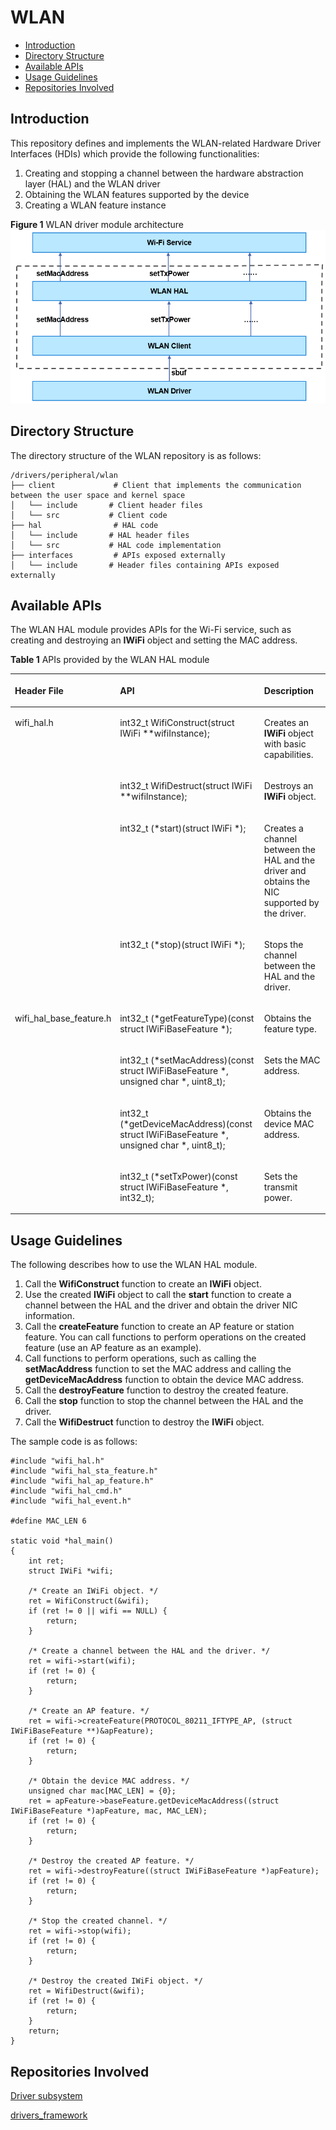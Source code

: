 # WLAN<a name="EN-US_TOPIC_0000001078436908"></a>

-   [Introduction](#section11660541593)
-   [Directory Structure](#section161941989596)
-   [Available APIs](#section1564411661810)
-   [Usage Guidelines](#section19806524151819)
-   [Repositories Involved](#section1371113476307)

## Introduction<a name="section11660541593"></a>

This repository defines and implements the WLAN-related Hardware Driver Interfaces \(HDIs\) which provide the following functionalities:

1.  Creating and stopping a channel between the hardware abstraction layer \(HAL\) and the WLAN driver
2.  Obtaining the WLAN features supported by the device
3.  Creating a WLAN feature instance

**Figure  1**  WLAN driver module architecture<a name="fig14142101381112"></a>
![](figures/wlan-driver-module-architecture.png "wlan-driver-module-architecture")

## Directory Structure<a name="section161941989596"></a>

The directory structure of the WLAN repository is as follows:

```
/drivers/peripheral/wlan
├── client             # Client that implements the communication between the user space and kernel space
│   └── include       # Client header files
│   └── src           # Client code
├── hal                # HAL code
│   └── include       # HAL header files
│   └── src           # HAL code implementation
├── interfaces         # APIs exposed externally
│   └── include       # Header files containing APIs exposed externally
```

## Available APIs<a name="section1564411661810"></a>

The WLAN HAL module provides APIs for the Wi-Fi service, such as creating and destroying an  **IWiFi**  object and setting the MAC address.

**Table  1**  APIs provided by the WLAN HAL module

<a name="table1521573319472"></a>
<table><thead align="left"><tr id="row121519334474"><th class="cellrowborder" valign="top" width="15.079999999999998%" id="mcps1.2.4.1.1"><p id="p1221510339475"><a name="p1221510339475"></a><a name="p1221510339475"></a>Header File</p>
</th>
<th class="cellrowborder" valign="top" width="60.33%" id="mcps1.2.4.1.2"><p id="p0215153344716"><a name="p0215153344716"></a><a name="p0215153344716"></a>API</p>
</th>
<th class="cellrowborder" valign="top" width="24.59%" id="mcps1.2.4.1.3"><p id="p1421503315478"><a name="p1421503315478"></a><a name="p1421503315478"></a>Description</p>
</th>
</tr>
</thead>
<tbody><tr id="row112150333476"><td class="cellrowborder" rowspan="4" valign="top" width="15.079999999999998%" headers="mcps1.2.4.1.1 "><p id="p2155710125317"><a name="p2155710125317"></a><a name="p2155710125317"></a>wifi_hal.h</p>
<p id="p189132019183"><a name="p189132019183"></a><a name="p189132019183"></a></p>
</td>
<td class="cellrowborder" valign="top" width="60.33%" headers="mcps1.2.4.1.2 "><p id="p363110387399"><a name="p363110387399"></a><a name="p363110387399"></a>int32_t WifiConstruct(struct IWiFi **wifiInstance);</p>
</td>
<td class="cellrowborder" valign="top" width="24.59%" headers="mcps1.2.4.1.3 "><p id="p1363012387393"><a name="p1363012387393"></a><a name="p1363012387393"></a>Creates an <strong id="b1851191156"><a name="b1851191156"></a><a name="b1851191156"></a>IWiFi</strong> object with basic capabilities.</p>
</td>
</tr>
<tr id="row112151233194714"><td class="cellrowborder" valign="top" headers="mcps1.2.4.1.1 "><p id="p7629163817393"><a name="p7629163817393"></a><a name="p7629163817393"></a>int32_t WifiDestruct(struct IWiFi **wifiInstance);</p>
</td>
<td class="cellrowborder" valign="top" headers="mcps1.2.4.1.2 "><p id="p2627638173917"><a name="p2627638173917"></a><a name="p2627638173917"></a>Destroys an <strong id="b1088016455520"><a name="b1088016455520"></a><a name="b1088016455520"></a>IWiFi</strong> object.</p>
</td>
</tr>
<tr id="row1121533316475"><td class="cellrowborder" valign="top" headers="mcps1.2.4.1.1 "><p id="p4950434142314"><a name="p4950434142314"></a><a name="p4950434142314"></a>int32_t (*start)(struct IWiFi *);</p>
</td>
<td class="cellrowborder" valign="top" headers="mcps1.2.4.1.2 "><p id="p1162543816393"><a name="p1162543816393"></a><a name="p1162543816393"></a>Creates a channel between the HAL and the driver and obtains the NIC supported by the driver.</p>
</td>
</tr>
<tr id="row172153335473"><td class="cellrowborder" valign="top" headers="mcps1.2.4.1.1 "><p id="p162433816392"><a name="p162433816392"></a><a name="p162433816392"></a>int32_t (*stop)(struct IWiFi *);</p>
</td>
<td class="cellrowborder" valign="top" headers="mcps1.2.4.1.2 "><p id="p186235383393"><a name="p186235383393"></a><a name="p186235383393"></a>Stops the channel between the HAL and the driver.</p>
</td>
</tr>
<tr id="row451796205011"><td class="cellrowborder" rowspan="4" valign="top" width="15.079999999999998%" headers="mcps1.2.4.1.1 "><p id="p2659417135013"><a name="p2659417135013"></a><a name="p2659417135013"></a>wifi_hal_base_feature.h</p>
</td>
<td class="cellrowborder" valign="top" width="60.33%" headers="mcps1.2.4.1.2 "><p id="p15117233152315"><a name="p15117233152315"></a><a name="p15117233152315"></a>int32_t (*getFeatureType)(const struct IWiFiBaseFeature *);</p>
</td>
<td class="cellrowborder" valign="top" width="24.59%" headers="mcps1.2.4.1.3 "><p id="p195182610507"><a name="p195182610507"></a><a name="p195182610507"></a>Obtains the feature type.</p>
</td>
</tr>
<tr id="row5518663503"><td class="cellrowborder" valign="top" headers="mcps1.2.4.1.1 "><p id="p125181260501"><a name="p125181260501"></a><a name="p125181260501"></a>int32_t (*setMacAddress)(const struct IWiFiBaseFeature *, unsigned char *, uint8_t);</p>
</td>
<td class="cellrowborder" valign="top" headers="mcps1.2.4.1.2 "><p id="p1151815635014"><a name="p1151815635014"></a><a name="p1151815635014"></a>Sets the MAC address.</p>
</td>
</tr>
<tr id="row851915617503"><td class="cellrowborder" valign="top" headers="mcps1.2.4.1.1 "><p id="p20519865500"><a name="p20519865500"></a><a name="p20519865500"></a>int32_t (*getDeviceMacAddress)(const struct IWiFiBaseFeature *, unsigned char *, uint8_t);</p>
</td>
<td class="cellrowborder" valign="top" headers="mcps1.2.4.1.2 "><p id="p14519469509"><a name="p14519469509"></a><a name="p14519469509"></a>Obtains the device MAC address.</p>
</td>
</tr>
<tr id="row18519136185016"><td class="cellrowborder" valign="top" headers="mcps1.2.4.1.1 "><p id="p145195620502"><a name="p145195620502"></a><a name="p145195620502"></a>int32_t (*setTxPower)(const struct IWiFiBaseFeature *, int32_t);</p>
</td>
<td class="cellrowborder" valign="top" headers="mcps1.2.4.1.2 "><p id="p175191863503"><a name="p175191863503"></a><a name="p175191863503"></a>Sets the transmit power.</p>
</td>
</tr>
</tbody>
</table>

## Usage Guidelines<a name="section19806524151819"></a>

The following describes how to use the WLAN HAL module.

1.  Call the  **WifiConstruct**  function to create an  **IWiFi**  object.
2.  Use the created  **IWiFi**  object to call the  **start**  function to create a channel between the HAL and the driver and obtain the driver NIC information.
3.  Call the  **createFeature**  function to create an AP feature or station feature. You can call functions to perform operations on the created feature \(use an AP feature as an example\).
4.  Call functions to perform operations, such as calling the  **setMacAddress**  function to set the MAC address and calling the  **getDeviceMacAddress**  function to obtain the device MAC address.
5.  Call the  **destroyFeature**  function to destroy the created feature.
6.  Call the  **stop**  function to stop the channel between the HAL and the driver.
7.  Call the  **WifiDestruct**  function to destroy the  **IWiFi**  object.

The sample code is as follows:

```
#include "wifi_hal.h"
#include "wifi_hal_sta_feature.h"
#include "wifi_hal_ap_feature.h"
#include "wifi_hal_cmd.h"
#include "wifi_hal_event.h"

#define MAC_LEN 6

static void *hal_main()
{
    int ret;
    struct IWiFi *wifi;

    /* Create an IWiFi object. */
    ret = WifiConstruct(&wifi);
    if (ret != 0 || wifi == NULL) {
        return;
    }

    /* Create a channel between the HAL and the driver. */
    ret = wifi->start(wifi);
    if (ret != 0) {
        return;
    }

    /* Create an AP feature. */
    ret = wifi->createFeature(PROTOCOL_80211_IFTYPE_AP, (struct IWiFiBaseFeature **)&apFeature);
    if (ret != 0) {
        return;
    }

    /* Obtain the device MAC address. */
    unsigned char mac[MAC_LEN] = {0};
    ret = apFeature->baseFeature.getDeviceMacAddress((struct IWiFiBaseFeature *)apFeature, mac, MAC_LEN);
    if (ret != 0) {
        return;
    }

    /* Destroy the created AP feature. */
    ret = wifi->destroyFeature((struct IWiFiBaseFeature *)apFeature);
    if (ret != 0) {
        return;
    }

    /* Stop the created channel. */
    ret = wifi->stop(wifi);
    if (ret != 0) {
        return;
    }

    /* Destroy the created IWiFi object. */
    ret = WifiDestruct(&wifi);
    if (ret != 0) {
        return;
    }
    return;
}
```

## Repositories Involved<a name="section1371113476307"></a>

[Driver subsystem](https://gitee.com/openharmony/docs/blob/master/en/readme/driver-subsystem.md)

[drivers\_framework](https://gitee.com/openharmony/drivers_framework/blob/master/README.md)

